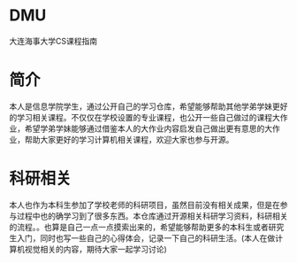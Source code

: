 # DMU
大连海事大学CS课程指南
# 简介
本人是信息学院学生，通过公开自己的学习仓库，希望能够帮助其他学弟学妹更好的学习相关课程。不仅仅在学校设置的专业课程，也公开一些自己做过的课程大作业，希望学弟学妹能够通过借鉴本人的大作业内容启发自己做出更有意思的大作业，帮助大家更好的学习计算机相关课程，欢迎大家也参与开源。
# 科研相关
本人也作为本科生参加了学校老师的科研项目，虽然目前没有相关成果，但是在参与过程中也的确学习到了很多东西。本仓库通过开源相关科研学习资料，科研相关的流程。。也算是自己一点一点摸索出来的，希望能够帮助更多的本科生或者研究生入门，同时也写一些自己的心得体会，记录一下自己的科研生活。(本人在做计算机视觉相关的内容，期待大家一起学习讨论)
